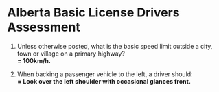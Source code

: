 # Alberta Basic License Drivers Assessment
1. Unless otherwise posted, what is the basic speed limit outside a city, town or village on a primary highway?  
   **= 100km/h.**

2. When backing a passenger vehicle to the left, a driver should:  
   **= Look over the left shoulder with occasional glances front.**
